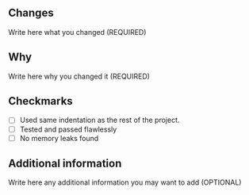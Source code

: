 ## Changes

Write here what you changed (REQUIRED)

## Why

Write here why you changed it (REQUIRED)

## Checkmarks
- [ ] Used same indentation as the rest of the project.
- [ ] Tested and passed flawlessly
- [ ] No memory leaks found

## Additional information

Write here any additional information you may want to add (OPTIONAL)